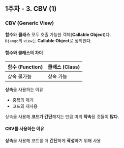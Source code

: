 ## 1주차 - 3. CBV (1)

### CBV (Generic View)
**함수**와 **클래스** 모두 호출 가능한 객체(**Callable Object**)다.<br/>
`Django`의 `view`는 **Callable Object**로 정의한다.<br/>

#### 함수와 클래스의 차이

| 함수 (Function) | 클래스 (Class) | 
| --------------- | -------------- |
| 상속 불가능     | 상속 가능      |

**상속**을 사용하는 이유
- 중복의 제거
- 코드의 재사용

상속을 사용해 **코드가 간단**해지는 만큼 미리 **약속**된 것들이 **많다**.

#### CBV를 사용하는 이유
**상속**을 사용해 코드를 더 **간단**하게 **작성**하기 위해 사용
